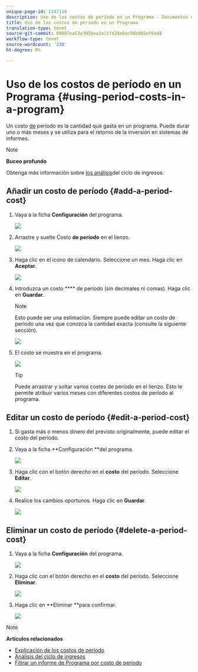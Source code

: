 ```yaml
---
unique-page-id: 1147118
description: Uso de los costos de período en un Programa - Documentos de marketing - Documentación del producto
title: Uso de los costos de período en un Programa
translation-type: tm+mt
source-git-commit: 00887ea53e395bea3a11fd28e0ac98b085ef6ed8
workflow-type: tm+mt
source-wordcount: '238'
ht-degree: 0%

---
```



# Uso de los costos de período en un Programa {#using-period-costs-in-a-program}

Un costo [de](understanding-period-costs.md) período es la cantidad que gasta en un programa. Puede durar uno o más meses y se utiliza para el retorno de la inversión en sistemas de informes.

>[!NOTE]
>
>**Buceo profundo**
>
> Obtenga más información sobre [los análisis](http://docs.marketo.com/display/docs/revenue+cycle+analytics)del ciclo de ingresos.

## Añadir un costo de período  {#add-a-period-cost}

1. Vaya a la ficha **Configuración** del programa.

   ![](assets/image2014-9-18-12-3a9-3a46.png)

1. Arrastre y suelte Costo **de período** en el lienzo.

   ![](assets/image2014-9-18-12-3a9-3a57.png)

1. Haga clic en el icono de calendario. Seleccione un mes. Haga clic en **Aceptar**.

   ![](assets/image2014-9-18-12-3a10-3a13.png)

1. Introduzca un costo **** de período (sin decimales ni comas). Haga clic en **Guardar**.

   >[!NOTE]
   >
   >Esto puede ser una estimación. Siempre puede editar un costo de período una vez que conozca la cantidad exacta (consulte la siguiente sección).

   ![](assets/image2016-4-1-8-3a54-3a30.png)

1. El costo se muestra en el programa.

   ![](assets/image2016-4-1-8-3a56-3a49.png)

   >[!TIP]
   >
   >Puede arrastrar y soltar varios costes de período en el lienzo. Esto le permite atribuir varios meses con diferentes costos de período al programa.

## Editar un costo de período {#edit-a-period-cost}

1. Si gasta más o menos dinero del previsto originalmente, puede editar el costo del período.
1. Vaya a la ficha **Configuración **del programa.

   ![](assets/image2014-9-18-14-3a3-3a6.png)

1. Haga clic con el botón derecho en el **costo** del período. Seleccione **Editar**.

   ![](assets/image2014-9-18-14-3a3-3a23.png)

1. Realice los cambios oportunos. Haga clic en **Guardar**.

   ![](assets/image2014-9-18-14-3a3-3a41.png)

## Eliminar un costo de período {#delete-a-period-cost}

1. Vaya a la ficha **Configuración** del programa.

   ![](assets/image2014-9-18-14-3a4-3a11.png)

1. Haga clic con el botón derecho en el **costo** del período. Seleccione **Eliminar**.

   ![](assets/image2014-9-18-14-3a4-3a22.png)

1. Haga clic en **Eliminar **para confirmar.

   ![](assets/image2014-9-18-14-3a4-3a35.png)

>[!NOTE]
>
>**Artículos relacionados**
>
>* [Explicación de los costos de período](understanding-period-costs.md)
>* [Análisis del ciclo de ingresos](http://docs.marketo.com/display/docs/revenue+cycle+analytics)
>* [Filtrar un informe de Programa por costo de período](../../../../product-docs/core-marketo-concepts/programs/program-performance-report/filter-a-program-report-by-period-cost.md)

>




